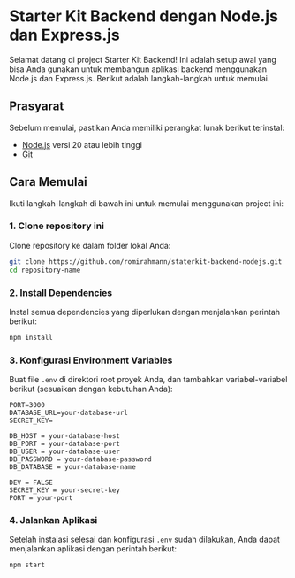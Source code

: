 # Starter Kit Backend dengan Node.js dan Express.js

Selamat datang di project Starter Kit Backend! Ini adalah setup awal yang bisa Anda gunakan untuk membangun aplikasi backend menggunakan Node.js dan Express.js. Berikut adalah langkah-langkah untuk memulai.

## Prasyarat

Sebelum memulai, pastikan Anda memiliki perangkat lunak berikut terinstal:

- [Node.js](https://nodejs.org/) versi 20 atau lebih tinggi
- [Git](https://git-scm.com/)

## Cara Memulai

Ikuti langkah-langkah di bawah ini untuk memulai menggunakan project ini:

### 1. Clone repository ini

Clone repository ke dalam folder lokal Anda:

```bash
git clone https://github.com/romirahmann/staterkit-backend-nodejs.git
cd repository-name
```

### 2. Install Dependencies

Instal semua dependencies yang diperlukan dengan menjalankan perintah berikut:

```bash
npm install
```

### 3. Konfigurasi Environment Variables

Buat file `.env` di direktori root proyek Anda, dan tambahkan variabel-variabel berikut (sesuaikan dengan kebutuhan Anda):

```env
PORT=3000
DATABASE_URL=your-database-url
SECRET_KEY=

DB_HOST = your-database-host
DB_PORT = your-database-port
DB_USER = your-database-user
DB_PASSWORD = your-database-password
DB_DATABASE = your-database-name

DEV = FALSE
SECRET_KEY = your-secret-key
PORT = your-port
```

### 4. Jalankan Aplikasi

Setelah instalasi selesai dan konfigurasi `.env` sudah dilakukan, Anda dapat menjalankan aplikasi dengan perintah berikut:

```bash
npm start
```
